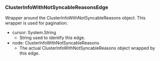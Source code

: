 ### ClusterInfoWithNotSyncableReasonsEdge
Wrapper around the ClusterInfoWithNotSyncableReasons object. This wrapper is used for pagination.

- cursor: System.String
  - String used to identify this edge.
- node: ClusterInfoWithNotSyncableReasons
  - The actual ClusterInfoWithNotSyncableReasons object wrapped by this edge.
